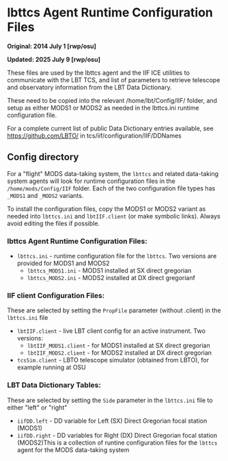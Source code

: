# lbttcs Agent Runtime Configuration Files

**Original: 2014 July 1 [rwp/osu]**

**Updated: 2025 July 9 [rwp/osu]**

These files are used by the lbttcs agent and the IIF ICE utilities to communicate with the LBT TCS, and list of parameters to retrieve telescope and observatory information from the LBT Data Dictionary.

These need to be copied into the relevant /home/lbt/Config/IIF/ folder, and setup as either MODS1 or MODS2 as needed in the lbttcs.ini runtime
configuration file.

For a complete current list of public Data Dictionary entries available, see https://github.com/LBTO/ in tcs/iif/configuration/IIF/DDNames

## Config directory

For a "flight" MODS data-taking system, the `lbttcs` and related data-taking system agents will look for runtime configuration files in
the `/home/mods/Config/IIF` folder.  Each of the two configuration file types has `_MODS1` and `_MODS2` variants.

To install the configuration files, copy the MODS1 or MODS2 variant as needed into `lbttcs.ini` and `lbtIIF.client` (or make symbolic links).
Always avoid editing the files if possible.

### lbttcs Agent Runtime Configuration Files:

 * `lbttcs.ini` - runtime configuration file for the `lbttcs`. Two versions are provided for MODS1 and MODS2
   * `lbttcs_MODS1.ini` - MODS1 installed at SX direct gregorian
   * `lbttcs_MODS2.ini` - MODS2 installed at DX direct gregorianf
  
### IIF client Configuration Files:

These are selected by setting the `PropFile` parameter (without .client) in the `lbttcs.ini` file
 * `lbtIIF.client` - live LBT client config for an active instrument. Two versions:
   * `lbtIIF_MODS1.client` - for MODS1 installed at SX direct gregorian
   * `lbtIIF_MODS2.client` - for MODS2 installed at DX direct gregorian
 * `tcsSim.client` - LBTO telescope simulator (obtained from LBTO), for example running at OSU
     
### LBT Data Dictionary Tables:

These are selected by setting the `Side` parameter in the `lbttcs.ini` file to either "left" or "right"
 * `iifDD.left` - DD variable for Left (SX) Direct Gregorian focal station (MODS1)
 * `iifDD.right` - DD variables for Right (DX) Direct Gregorian focal station (MODS2)This is a collection of runtine configuration files for the `lbttcs` agent for
the MODS data-taking system
